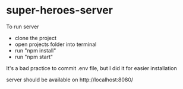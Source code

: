 # super-heroes-server

To run server
- clone the project
- open projects folder into terminal
- run "npm install"
- run "npm start"

It's a bad practice to commit .env file, but I did it for easier installation

server should be available on http://localhost:8080/
